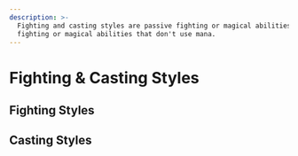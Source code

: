 ```yaml
---
description: >-
  Fighting and casting styles are passive fighting or magical abilities, or
  fighting or magical abilities that don't use mana.
---
```


# Fighting & Casting Styles

## Fighting Styles

## Casting Styles

